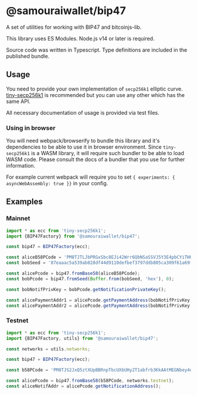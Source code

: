 # @samouraiwallet/bip47

A set of utilities for working with BIP47 and bitcoinjs-lib.

This library uses ES Modules. Node.js v14 or later is required.

Source code was written in Typescript. Type definitions are included in the published bundle.

## Usage

You need to provide your own implementation of `secp256k1` elliptic curve.
[tiny-secp256k1](https://github.com/bitcoinjs/tiny-secp256k1) is recommended but you can use any other which has the same API.

All necessary documentation of usage is provided via test files.

### Using in browser

You will need webpack/browserify to bundle this library and it's dependencies to be able to use it in browser
environment.
Since `tiny-secp256k1` is a WASM library, it will require such bundler to be able to load WASM code.
Please consult the docs of a bundler that you use for further information.

For example current webpack will require you to set `{ experiments: { asyncWebAssembly: true }}` in your config.

## Examples

### Mainnet

```js
import * as ecc from 'tiny-secp256k1';
import {BIP47Factory} from '@samouraiwallet/bip47';

const bip47 = BIP47Factory(ecc);

const aliceB58PCode = 'PM8TJTLJbPRGxSbc8EJi42Wrr6QbNSaSSVJ5Y3E4pbCYiTHUskHg13935Ubb7q8tx9GVbh2UuRnBc3WSyJHhUrw8KhprKnn9eDznYGieTzFcwQRya4GA';
const bobSeed = '87eaaac5a539ab028df44d9110defbef3797ddb805ca309f61a69ff96dbaa7ab5b24038cf029edec5235d933110f0aea8aeecf939ed14fc20730bba71e4b1110';

const alicePcode = bip47.fromBase58(aliceB58PCode);
const bobPcode = bip47.fromSeed(Buffer.from(bobSeed, 'hex'), 0);

const bobNotifPrivKey = bobPcode.getNotificationPrivateKey();

const alicePaymentAddr1 = alicePcode.getPaymentAddress(bobNotifPrivKey, 0, 'p2pkh'); // derive P2PKH payment address
const alicePaymentAddr2 = alicePcode.getPaymentAddress(bobNotifPrivKey, 1, 'p2wpkh'); // derive P2WPKH payment address
```

### Testnet

```js
import * as ecc from 'tiny-secp256k1';
import {BIP47Factory, utils} from '@samouraiwallet/bip47';

const networks = utils.networks;

const bip47 = BIP47Factory(ecc);

const b58PCode = 'PM8TJS2JxQ5ztXUpBBRnpTbcUXbUHy2T1abfrb3KkAAtMEGNbey4oumH7Hc578WgQJhPjBxteQ5GHHToTYHE3A1w6p7tU6KSoFmWBVbFGjKPisZDbP97';

const alicePcode = bip47.fromBase58(b58PCode, networks.testnet);
const aliceNotifAddr = alicePcode.getNotificationAddress();
```
